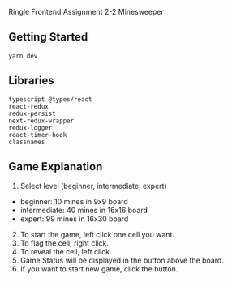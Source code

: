 Ringle Frontend Assignment 2-2
Minesweeper

## Getting Started

```
yarn dev
```
## Libraries

```
typescript @types/react
react-redux
redux-persist
next-redux-wrapper
redux-logger
react-timer-hook
classnames
```

## Game Explanation
1. Select level (beginner, intermediate, expert)
  - beginner: 10 mines in 9x9 board
  - intermediate: 40 mines in 16x16 board
  - expert: 99 mines in 16x30 board
2. To start the game, left click one cell you want.
3. To flag the cell, right click.
4. To reveal the cell, left click.
5. Game Status will be displayed in the button above the board.
5. If you want to start new game, click the button.